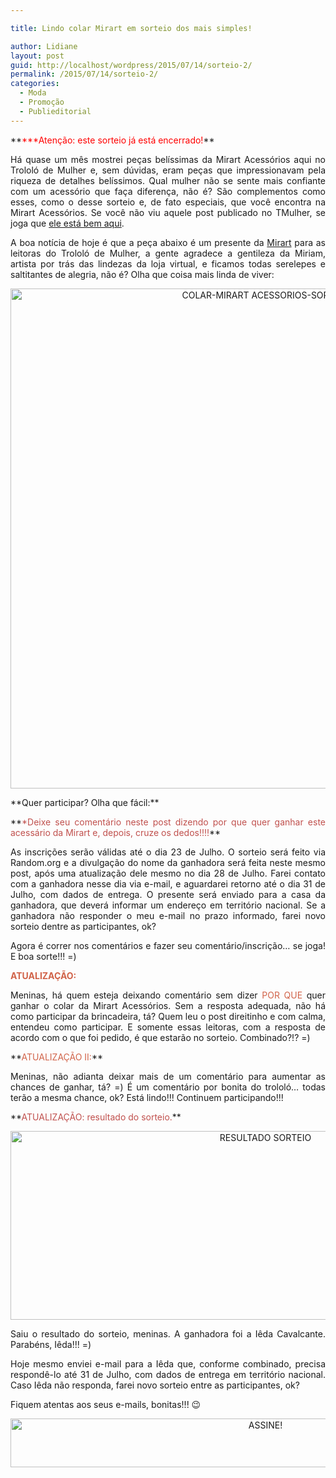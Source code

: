 ```yaml
---

title: Lindo colar Mirart em sorteio dos mais simples!

author: Lidiane
layout: post
guid: http://localhost/wordpress/2015/07/14/sorteio-2/
permalink: /2015/07/14/sorteio-2/
categories:
  - Moda
  - Promoção
  - Publieditorial
---
```

<p align="justify">
  **<span style="color: #ff0000;">***Atenção: este sorteio já está encerrado!</span>**
</p>

<p align="justify">
  Há quase um mês mostrei peças belíssimas da Mirart Acessórios aqui no Trololó de Mulher e, sem dúvidas, eram peças que impressionavam pela riqueza de detalhes belíssimos. Qual mulher não se sente mais confiante com um acessório que faça diferença, não é? São complementos como esses, como o desse sorteio e, de fato especiais, que você encontra na Mirart Acessórios. Se você não viu aquele post publicado no TMulher, se joga que <a href="http://www.trololodemulher.com.br/2015/06/18/acessorios-moda-estilo/" target="_blank">ele está bem aqui</a>.
</p>

<p align="justify">
  A boa notícia de hoje é que a peça abaixo é um presente da <a href="http://www.elo7.com.br/mirart" target="_blank">Mirart</a> para as leitoras do Trololó de Mulher, a gente agradece a gentileza da Miriam, artista por trás das lindezas da loja virtual, e ficamos todas serelepes e saltitantes de alegria, não é? Olha que coisa mais linda de viver:
</p>

<p align="center">
  <a href="http://www.trololodemulher.com.br/blog/wp-content/uploads/2015/07/COLAR-MIRART-ACESSORIOS-SORTEIO.jpg"><img class="alignnone size-full wp-image-11139" src="http://www.trololodemulher.com.br/blog/wp-content/uploads/2015/07/COLAR-MIRART-ACESSORIOS-SORTEIO.jpg" alt="COLAR-MIRART ACESSORIOS-SORTEIO" width="800" height="800" /></a>
</p>

<p align="justify">
  **Quer participar? Olha que fácil:**
</p>

<p align="justify">
  **<span style="color: #c0504d;">*Deixe seu comentário neste post dizendo por que quer ganhar este acessário da Mirart e, depois, cruze os dedos!!!!</span>**
</p>

<p align="justify">
  As inscrições serão válidas até o dia 23 de Julho. O sorteio será feito via Random.org e a divulgação do nome da ganhadora será feita neste mesmo post, após uma atualização dele mesmo no dia 28 de Julho. Farei contato com a ganhadora nesse dia via e-mail, e aguardarei retorno até o dia 31 de Julho, com dados de entrega. O presente será enviado para a casa da ganhadora, que deverá informar um endereço em território nacional. Se a ganhadora não responder o meu e-mail no prazo informado, farei novo sorteio dentre as participantes, ok?
</p>

<p align="justify">
  Agora é correr nos comentários e fazer seu comentário/inscrição… se joga! E boa sorte!!! =)
</p>

**<span style="color: #d16349;">ATUALIZAÇÃO:</span>**

<p style="text-align: justify;">
  Meninas, há quem esteja deixando comentário sem dizer <span style="color: #d16349;">POR QUE</span> quer ganhar o colar da Mirart Acessórios. Sem a resposta adequada, não há como participar da brincadeira, tá? Quem leu o post direitinho e com calma, entendeu como participar. E somente essas leitoras, com a resposta de acordo com o que foi pedido, é que estarão no sorteio. Combinado?!? =)
</p>

<p align="justify">
  **<span style="color: #d16349;">ATUALIZAÇÃO II:</span>**
</p>

<p align="justify">
  Meninas, não adianta deixar mais de um comentário para aumentar as chances de ganhar, tá? =) É um comentário por bonita do trololó… todas terão a mesma chance, ok? Está lindo!!! Continuem participando!!!
</p>

<p align="justify">
  **<span style="color: #c0504d;">ATUALIZAÇÃO: resultado do sorteio.</span>**
</p>

<p align="center">
  <a href="http://www.trololodemulher.com.br/blog/wp-content/uploads/2015/07/RESULTADO-SORTEIO.jpg"><img class="alignnone size-full wp-image-11234" src="http://www.trololodemulher.com.br/blog/wp-content/uploads/2015/07/RESULTADO-SORTEIO.jpg" alt="RESULTADO SORTEIO" width="800" height="302" /></a>
</p>

<p align="justify">
  Saiu o resultado do sorteio, meninas. A ganhadora foi a Iêda Cavalcante. Parabéns, Iêda!!! =)
</p>

<p align="justify">
  Hoje mesmo enviei e-mail para a Iêda que, conforme combinado, precisa respondê-lo até 31 de Julho, com dados de entrega em território nacional. Caso Iêda não responda, farei novo sorteio entre as participantes, ok?
</p>

<p align="justify">
  Fiquem atentas aos seus e-mails, bonitas!!! 😉
</p>

<p align="center">
  <a href="http://feedburner.google.com/fb/a/mailverify?uri=blogBichaFemea&loc=en_US" target="_blank"><img class="alignnone size-full wp-image-10439" src="http://www.trololodemulher.com.br/blog/wp-content/uploads/2014/09/ASSINE.png" alt="ASSINE!" width="800" height="78" /></a>
</p>